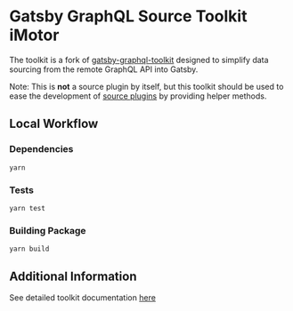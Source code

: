 # Gatsby GraphQL Source Toolkit iMotor

The toolkit is a fork of [gatsby-graphql-toolkit](https://github.com/gatsbyjs/gatsby-graphql-toolkit) designed to simplify data sourcing from the remote GraphQL API into Gatsby.

Note: This is **not** a source plugin by itself, but this toolkit should be used to ease the development of [source plugins](https://www.gatsbyjs.com/docs/how-to/plugins-and-themes/creating-a-source-plugin/) by providing helper methods.

## Local Workflow

### Dependencies

```text
yarn
```

### Tests

```text
yarn test
```

### Building Package

```text
yarn build
```

## Additional Information

See detailed toolkit documentation [here](./DOCUMENTATION.md)
